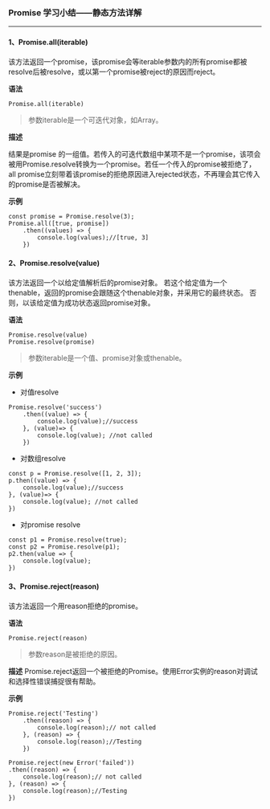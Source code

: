 ### Promise 学习小结——静态方法详解
***

#### 1、Promise.all(iterable)
该方法返回一个promise，该promise会等iterable参数内的所有promise都被resolve后被resolve，或以第一个promise被reject的原因而reject。

**语法**
```
Promise.all(iterable)
```
> 参数iterable是一个可迭代对象，如Array。

**描述**

结果是promise 的一组值。若传入的可迭代数组中某项不是一个promise，该项会被用Promise.resolve转换为一个promise。若任一个传入的promise被拒绝了，all promise立刻带着该promise的拒绝原因进入rejected状态，不再理会其它传入的promise是否被解决。

**示例**
```
const promise = Promise.resolve(3);
Promise.all([true, promise])
    .then((values) => {
        console.log(values);//[true, 3]
    })
```

#### 2、Promise.resolve(value)
该方法返回一个以给定值解析后的promise对象。
若这个给定值为一个thenable，返回的promise会跟随这个thenable对象，并采用它的最终状态。
否则，以该给定值为成功状态返回promise对象。

**语法**
```
Promise.resolve(value)
Promise.resolve(promise)
```
> 参数iterable是一个值、promise对象或thenable。

**示例**
- 对值resolve
```
Promise.resolve('success')
    .then((value) => {
        console.log(value);//success
    }, (value)=> {
        console.log(value); //not called
    })
```

- 对数组resolve
```
const p = Promise.resolve([1, 2, 3]);
p.then((value) => {
    console.log(value);//success
}, (value)=> {
    console.log(value); //not called
})
```
- 对promise resolve
```
const p1 = Promise.resolve(true);
const p2 = Promise.resolve(p1);
p2.then(value => {
    console.log(value);
})
```

#### 3、Promise.reject(reason)
该方法返回一个用reason拒绝的promise。

**语法**
```
Promise.reject(reason)
```
> 参数reason是被拒绝的原因。

**描述**
Promise.reject返回一个被拒绝的Promise。使用Error实例的reason对调试和选择性错误捕捉很有帮助。

**示例**

```
Promise.reject('Testing')
    .then((reason) => {
        console.log(reason);// not called
    }, (reason) => {
        console.log(reason);//Testing
    })
    
Promise.reject(new Error('failed'))
.then((reason) => {
    console.log(reason);// not called
}, (reason) => {
    console.log(reason);//Testing
})
```